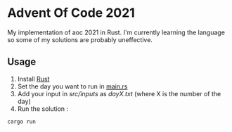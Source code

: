 # Advent Of Code 2021

My implementation of aoc 2021 in Rust. I'm currently learning the language so some of my solutions are probably uneffective. 

## Usage

1. Install [Rust](https://www.rust-lang.org/)
2. Set the day you want to run in [main.rs](./src/main.rs)
3. Add your input in *src/inputs* as *dayX.txt* (where X is the number of the day)
4. Run the solution :
```sh
cargo run
```